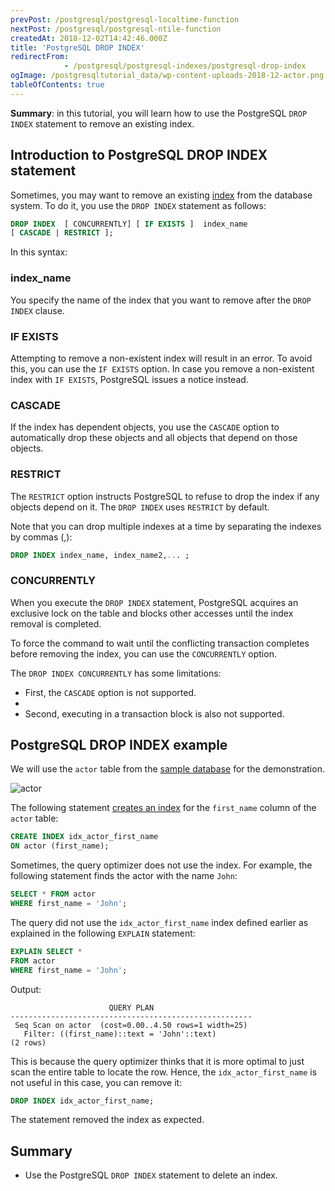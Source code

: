 ```yaml
---
prevPost: /postgresql/postgresql-localtime-function
nextPost: /postgresql/postgresql-ntile-function
createdAt: 2018-12-02T14:42:46.000Z
title: 'PostgreSQL DROP INDEX'
redirectFrom: 
            - /postgresql/postgresql-indexes/postgresql-drop-index
ogImage: /postgresqltutorial_data/wp-content-uploads-2018-12-actor.png
tableOfContents: true
---
```



**Summary**: in this tutorial, you will learn how to use the PostgreSQL `DROP INDEX` statement to remove an existing index.

## Introduction to PostgreSQL DROP INDEX statement

Sometimes, you may want to remove an existing [index](/postgresql/postgresql-indexes) from the database system. To do it, you use the `DROP INDEX` statement as follows:

```sql
DROP INDEX  [ CONCURRENTLY] [ IF EXISTS ]  index_name
[ CASCADE | RESTRICT ];
```

In this syntax:

### index_name

You specify the name of the index that you want to remove after the `DROP INDEX` clause.

### IF EXISTS

Attempting to remove a non-existent index will result in an error. To avoid this, you can use the `IF EXISTS` option. In case you remove a non-existent index with `IF EXISTS`, PostgreSQL issues a notice instead.

### CASCADE

If the index has dependent objects, you use the `CASCADE` option to automatically drop these objects and all objects that depend on those objects.

### RESTRICT

The `RESTRICT` option instructs PostgreSQL to refuse to drop the index if any objects depend on it. The `DROP INDEX` uses `RESTRICT` by default.

Note that you can drop multiple indexes at a time by separating the indexes by commas (,):

```sql
DROP INDEX index_name, index_name2,... ;
```

### CONCURRENTLY

When you execute the `DROP INDEX` statement, PostgreSQL acquires an exclusive lock on the table and blocks other accesses until the index removal is completed.

To force the command to wait until the conflicting transaction completes before removing the index, you can use the `CONCURRENTLY` option.

The `DROP INDEX CONCURRENTLY` has some limitations:

- First, the `CASCADE` option is not supported.
-
- Second, executing in a transaction block is also not supported.

## PostgreSQL DROP INDEX example

We will use the `actor` table from the [sample database](/postgresql/postgresql-getting-started/postgresql-sample-database) for the demonstration.

![actor](/postgresqltutorial_data/wp-content-uploads-2018-12-actor.png)

The following statement [creates an index](/postgresql/postgresql-indexes/postgresql-create-index) for the `first_name` column of the `actor` table:

```sql
CREATE INDEX idx_actor_first_name
ON actor (first_name);
```

Sometimes, the query optimizer does not use the index. For example, the following statement finds the actor with the name `John`:

```sql
SELECT * FROM actor
WHERE first_name = 'John';
```

The query did not use the `idx_actor_first_name` index defined earlier as explained in the following `EXPLAIN` statement:

```sql
EXPLAIN SELECT *
FROM actor
WHERE first_name = 'John';
```

Output:

```
                      QUERY PLAN
------------------------------------------------------
 Seq Scan on actor  (cost=0.00..4.50 rows=1 width=25)
   Filter: ((first_name)::text = 'John'::text)
(2 rows)
```

This is because the query optimizer thinks that it is more optimal to just scan the entire table to locate the row. Hence, the `idx_actor_first_name` is not useful in this case, you can remove it:

```sql
DROP INDEX idx_actor_first_name;
```

The statement removed the index as expected.

## Summary

- Use the PostgreSQL `DROP INDEX` statement to delete an index.
